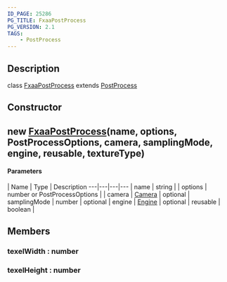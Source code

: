```yaml
---
ID_PAGE: 25286
PG_TITLE: FxaaPostProcess
PG_VERSION: 2.1
TAGS:
    - PostProcess
---
```

## Description

class [FxaaPostProcess](/classes/3.1/FxaaPostProcess) extends [PostProcess](/classes/3.1/PostProcess)



## Constructor

## new [FxaaPostProcess](/classes/3.1/FxaaPostProcess)(name, options, PostProcessOptions, camera, samplingMode, engine, reusable, textureType)



#### Parameters
 | Name | Type | Description
---|---|---|---
 | name | string | 
 | options | number or PostProcessOptions | 
 | camera | [Camera](/classes/3.1/Camera) | 
optional | samplingMode | number | 
optional | engine | [Engine](/classes/3.1/Engine) | 
optional | reusable | boolean | 
## Members

### texelWidth : number



### texelHeight : number



